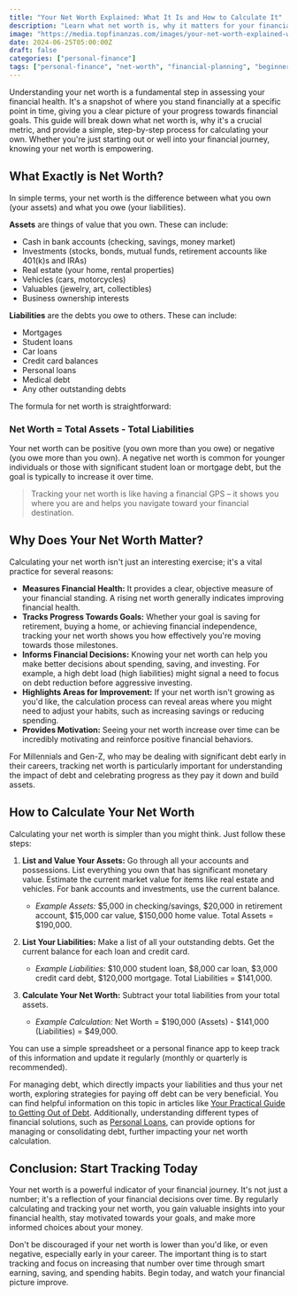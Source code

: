 ```yaml
---
title: "Your Net Worth Explained: What It Is and How to Calculate It"
description: "Learn what net worth is, why it matters for your financial health, and a simple guide on how to calculate it to track your financial progress."
image: "https://media.topfinanzas.com/images/your-net-worth-explained-what-it-is-and-how-to-calculate-it.webp"
date: 2024-06-25T05:00:00Z
draft: false
categories: ["personal-finance"]
tags: ["personal-finance", "net-worth", "financial-planning", "beginner-friendly", "money-management"]
---
```


Understanding your net worth is a fundamental step in assessing your financial health. It's a snapshot of where you stand financially at a specific point in time, giving you a clear picture of your progress towards financial goals. This guide will break down what net worth is, why it's a crucial metric, and provide a simple, step-by-step process for calculating your own. Whether you're just starting out or well into your financial journey, knowing your net worth is empowering.

## What Exactly is Net Worth?

In simple terms, your net worth is the difference between what you own (your assets) and what you owe (your liabilities).

**Assets** are things of value that you own. These can include:

* Cash in bank accounts (checking, savings, money market)
* Investments (stocks, bonds, mutual funds, retirement accounts like 401(k)s and IRAs)
* Real estate (your home, rental properties)
* Vehicles (cars, motorcycles)
* Valuables (jewelry, art, collectibles)
* Business ownership interests

**Liabilities** are the debts you owe to others. These can include:

* Mortgages
* Student loans
* Car loans
* Credit card balances
* Personal loans
* Medical debt
* Any other outstanding debts

The formula for net worth is straightforward:

### Net Worth = Total Assets - Total Liabilities

Your net worth can be positive (you own more than you owe) or negative (you owe more than you own). A negative net worth is common for younger individuals or those with significant student loan or mortgage debt, but the goal is typically to increase it over time.

> Tracking your net worth is like having a financial GPS – it shows you where you are and helps you navigate toward your financial destination.

## Why Does Your Net Worth Matter?

Calculating your net worth isn't just an interesting exercise; it's a vital practice for several reasons:

* **Measures Financial Health:** It provides a clear, objective measure of your financial standing. A rising net worth generally indicates improving financial health.
* **Tracks Progress Towards Goals:** Whether your goal is saving for retirement, buying a home, or achieving financial independence, tracking your net worth shows you how effectively you're moving towards those milestones.
* **Informs Financial Decisions:** Knowing your net worth can help you make better decisions about spending, saving, and investing. For example, a high debt load (high liabilities) might signal a need to focus on debt reduction before aggressive investing.
* **Highlights Areas for Improvement:** If your net worth isn't growing as you'd like, the calculation process can reveal areas where you might need to adjust your habits, such as increasing savings or reducing spending.
* **Provides Motivation:** Seeing your net worth increase over time can be incredibly motivating and reinforce positive financial behaviors.

For Millennials and Gen-Z, who may be dealing with significant debt early in their careers, tracking net worth is particularly important for understanding the impact of debt and celebrating progress as they pay it down and build assets.

## How to Calculate Your Net Worth

Calculating your net worth is simpler than you might think. Just follow these steps:

1. **List and Value Your Assets:** Go through all your accounts and possessions. List everything you own that has significant monetary value. Estimate the current market value for items like real estate and vehicles. For bank accounts and investments, use the current balance.
    * *Example Assets:* $5,000 in checking/savings, $20,000 in retirement account, $15,000 car value, $150,000 home value. Total Assets = $190,000.

2. **List Your Liabilities:** Make a list of all your outstanding debts. Get the current balance for each loan and credit card.
    * *Example Liabilities:* $10,000 student loan, $8,000 car loan, $3,000 credit card debt, $120,000 mortgage. Total Liabilities = $141,000.

3. **Calculate Your Net Worth:** Subtract your total liabilities from your total assets.
    * *Example Calculation:* Net Worth = $190,000 (Assets) - $141,000 (Liabilities) = $49,000.

You can use a simple spreadsheet or a personal finance app to keep track of this information and update it regularly (monthly or quarterly is recommended).

For managing debt, which directly impacts your liabilities and thus your net worth, exploring strategies for paying off debt can be very beneficial. You can find helpful information on this topic in articles like [Your Practical Guide to Getting Out of Debt](https://us.topfinanzas.com/personal-finance/getting-out-of-debt/). Additionally, understanding different types of financial solutions, such as [Personal Loans](https://us.topfinanzas.com/financial-solutions/personal-loans/), can provide options for managing or consolidating debt, further impacting your net worth calculation.

## Conclusion: Start Tracking Today

Your net worth is a powerful indicator of your financial journey. It's not just a number; it's a reflection of your financial decisions over time. By regularly calculating and tracking your net worth, you gain valuable insights into your financial health, stay motivated towards your goals, and make more informed choices about your money.

Don't be discouraged if your net worth is lower than you'd like, or even negative, especially early in your career. The important thing is to start tracking and focus on increasing that number over time through smart earning, saving, and spending habits. Begin today, and watch your financial picture improve.
